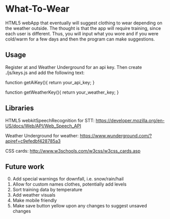 # What-To-Wear
HTML5 webApp that eventually will suggest clothing to wear depending on the weather outside.
The thought is that the app will require training, since each user is different.
Thus, you will input what you wore and if you were cold/warm for a few days and then the program can make suggestions.

## Usage
Register at and Weather Underground for an api key.
Then create ./js/keys.js and add the following text:

function getAiKey(){
  return your_api_key;
}

function getWeatherKey(){
  return your_weather_key;
}

## Libraries

HTML5 webkitSpeechRecognition for STT: https://developer.mozilla.org/en-US/docs/Web/API/Web_Speech_API

Weather Underground for weather: https://www.wunderground.com/?apiref=c9efedbf428785a3

CSS cards: http://www.w3schools.com/w3css/w3css_cards.asp

## Future work

0. Add special warnings for downfall, i.e. snow/rain/hail
2. Allow for custom names clothes, potentially add levels
3. Sort training data by temperature
4. Add weather visuals
5. Make mobile friendly
7. Make save button yellow upon any changes to suggest unsaved changes
